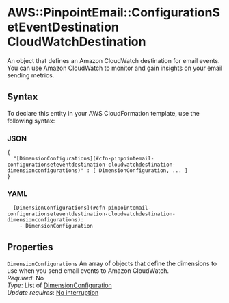 # AWS::PinpointEmail::ConfigurationSetEventDestination CloudWatchDestination<a name="aws-properties-pinpointemail-configurationseteventdestination-cloudwatchdestination"></a>

An object that defines an Amazon CloudWatch destination for email events\. You can use Amazon CloudWatch to monitor and gain insights on your email sending metrics\.

## Syntax<a name="aws-properties-pinpointemail-configurationseteventdestination-cloudwatchdestination-syntax"></a>

To declare this entity in your AWS CloudFormation template, use the following syntax:

### JSON<a name="aws-properties-pinpointemail-configurationseteventdestination-cloudwatchdestination-syntax.json"></a>

```
{
  "[DimensionConfigurations](#cfn-pinpointemail-configurationseteventdestination-cloudwatchdestination-dimensionconfigurations)" : [ DimensionConfiguration, ... ]
}
```

### YAML<a name="aws-properties-pinpointemail-configurationseteventdestination-cloudwatchdestination-syntax.yaml"></a>

```
  [DimensionConfigurations](#cfn-pinpointemail-configurationseteventdestination-cloudwatchdestination-dimensionconfigurations):
    - DimensionConfiguration
```

## Properties<a name="aws-properties-pinpointemail-configurationseteventdestination-cloudwatchdestination-properties"></a>

`DimensionConfigurations` <a name="cfn-pinpointemail-configurationseteventdestination-cloudwatchdestination-dimensionconfigurations"></a>
An array of objects that define the dimensions to use when you send email events to Amazon CloudWatch\.  
_Required_: No  
_Type_: List of [DimensionConfiguration](aws-properties-pinpointemail-configurationseteventdestination-dimensionconfiguration.md)  
_Update requires_: [No interruption](https://docs.aws.amazon.com/AWSCloudFormation/latest/UserGuide/using-cfn-updating-stacks-update-behaviors.html#update-no-interrupt)
